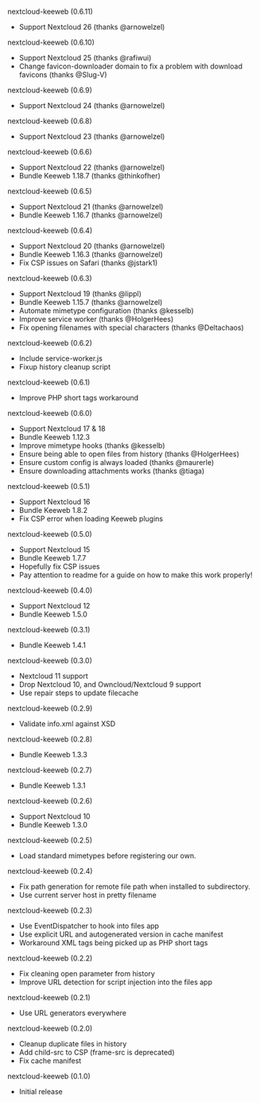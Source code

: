 nextcloud-keeweb (0.6.11)
* Support Nextcloud 26 (thanks @arnowelzel)

nextcloud-keeweb (0.6.10)
* Support Nextcloud 25 (thanks @rafiwui)
* Change favicon-downloader domain to fix a problem with download favicons (thanks @Slug-V)

nextcloud-keeweb (0.6.9)
* Support Nextcloud 24 (thanks @arnowelzel)

nextcloud-keeweb (0.6.8)
* Support Nextcloud 23 (thanks @arnowelzel)

nextcloud-keeweb (0.6.6)
* Support Nextcloud 22 (thanks @arnowelzel)
* Bundle Keeweb 1.18.7 (thanks @thinkofher)

nextcloud-keeweb (0.6.5)
* Support Nextcloud 21 (thanks @arnowelzel)
* Bundle Keeweb 1.16.7 (thanks @arnowelzel)

nextcloud-keeweb (0.6.4)
* Support Nextcloud 20 (thanks @arnowelzel)
* Bundle Keeweb 1.16.3 (thanks @arnowelzel)
* Fix CSP issues on Safari (thanks @jstark1)

nextcloud-keeweb (0.6.3)
* Support Nextcloud 19 (thanks @lippl)
* Bundle Keeweb 1.15.7 (thanks @arnowelzel)
* Automate mimetype configuration (thanks @kesselb)
* Improve service worker (thanks @HolgerHees)
* Fix opening filenames with special characters (thanks @Deltachaos)

nextcloud-keeweb (0.6.2)
* Include service-worker.js
* Fixup history cleanup script

nextcloud-keeweb (0.6.1)
* Improve PHP short tags workaround

nextcloud-keeweb (0.6.0)
* Support Nextcloud 17 & 18
* Bundle Keeweb 1.12.3
* Improve mimetype hooks (thanks @kesselb)
* Ensure being able to open files from history (thanks @HolgerHees)
* Ensure custom config is always loaded (thanks @maurerle)
* Ensure downloading attachments works (thanks @tiaga)

nextcloud-keeweb (0.5.1)
* Support Nextcloud 16
* Bundle Keeweb 1.8.2
* Fix CSP error when loading Keeweb plugins

nextcloud-keeweb (0.5.0)
* Support Nextcloud 15
* Bundle Keeweb 1.7.7
* Hopefully fix CSP issues
* Pay attention to readme for a guide on how to make this work properly!

nextcloud-keeweb (0.4.0)
* Support Nextcloud 12
* Bundle Keeweb 1.5.0

nextcloud-keeweb (0.3.1)
* Bundle Keeweb 1.4.1

nextcloud-keeweb (0.3.0)
* Nextcloud 11 support
* Drop Nextcloud 10, and Owncloud/Nextcloud 9 support
* Use repair steps to update filecache

nextcloud-keeweb (0.2.9)
* Validate info.xml against XSD

nextcloud-keeweb (0.2.8)
* Bundle Keeweb 1.3.3

nextcloud-keeweb (0.2.7)
* Bundle Keeweb 1.3.1

nextcloud-keeweb (0.2.6)
* Support Nextcloud 10
* Bundle Keeweb 1.3.0

nextcloud-keeweb (0.2.5)
* Load standard mimetypes before registering our own.

nextcloud-keeweb (0.2.4)
* Fix path generation for remote file path when installed to subdirectory.
* Use current server host in pretty filename

nextcloud-keeweb (0.2.3)
* Use EventDispatcher to hook into files app
* Use explicit URL and autogenerated version in cache manifest
* Workaround XML tags being picked up as PHP short tags

nextcloud-keeweb (0.2.2)
* Fix cleaning open parameter from history
* Improve URL detection for script injection into the files app

nextcloud-keeweb (0.2.1)
* Use URL generators everywhere

nextcloud-keeweb (0.2.0)
* Cleanup duplicate files in history
* Add child-src to CSP (frame-src is deprecated)
* Fix cache manifest

nextcloud-keeweb (0.1.0)
* Initial release
